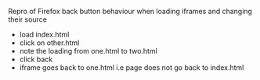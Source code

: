 Repro of Firefox back button behaviour when loading iframes and changing their source

* load index.html
* click on other.html
* note the loading from one.html to two.html
* click back
* iframe goes back to one.html i.e page does not go back to index.html
